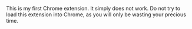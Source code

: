 This is my first Chrome extension. It simply does not work. Do not try to load this extension into Chrome, as you will only be wasting your precious time.
